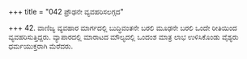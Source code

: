 +++
title = "042 ಪ್ರೌಢನೇ ವ್ಯವಹರಿಸಲಗ್ಗದ"

+++
42. ವಾಣಿಜ್ಯ ವ್ಯವಹಾರ ಮಾರ್ಗದಲ್ಲಿ ಬುದ್ಧಿವಂತನೇ ಬರಲಿ ಮೂಢನೇ ಬರಲಿ ಒಂದೇ ರೀತಿಯಿಂದ ವ್ಯವಹರಿಸುತ್ತಿದ್ದರು. ವ್ಯಾಪಾರದಲ್ಲಿ ಮಾರಾಟದ ಮೌಲ್ಯದಲ್ಲಿ ಒಂದಂಶ ಮಾತ್ರ ಲಾಭ ಉಳಿಸಿಕೊಂಡು ವೈಶ್ಯರು ಧರ್ಮಯುಕ್ತರಾಗಿ ಮೆರೆದರು.